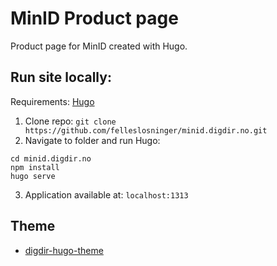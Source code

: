 # MinID Product page

Product page for MinID created with Hugo. 

## Run site locally:

Requirements: [Hugo](https://gohugo.io/) 

1. Clone repo: `git clone https://github.com/felleslosninger/minid.digdir.no.git`
2. Navigate to folder and run Hugo:
```shell
cd minid.digdir.no
npm install
hugo serve
```
3. Application available at: `localhost:1313`

## Theme
- [digdir-hugo-theme](https://github.com/felleslosninger/digdir-hugo-theme)
